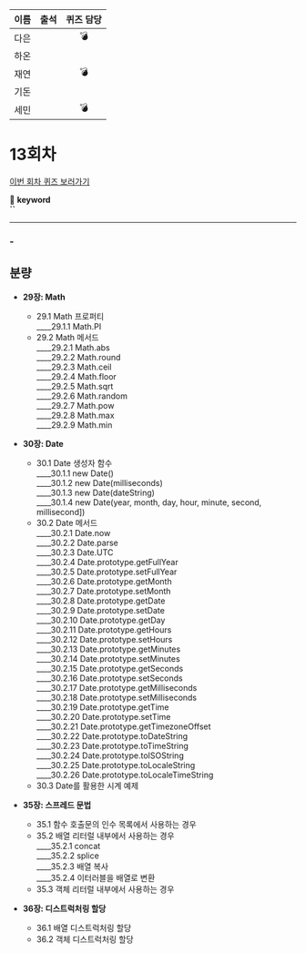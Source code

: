 |이름|출석|퀴즈 담당|
|:--:|:--:|:--:|
|다은||💣|
|하온|||
|재연||💣|
|기돈|||
|세민||💣|

# 13회차
<a href="https://github.com/ooheunda/how-to-enjoy/issues/13">이번 회차 퀴즈 보러가기</a>  

📌 **keyword**  
    **``**
<hr> 

### - 
  

## 분량

- **29장: Math**
  - 29.1 Math 프로퍼티  
    ____29.1.1 Math.PI  
  - 29.2 Math 메서드  
    ____29.2.1 Math.abs  
    ____29.2.2 Math.round  
    ____29.2.3 Math.ceil  
    ____29.2.4 Math.floor  
    ____29.2.5 Math.sqrt  
    ____29.2.6 Math.random  
    ____29.2.7 Math.pow  
    ____29.2.8 Math.max  
    ____29.2.9 Math.min  

- **30장: Date**
  - 30.1 Date 생성자 함수  
    ____30.1.1 new Date()  
    ____30.1.2 new Date(milliseconds)  
    ____30.1.3 new Date(dateString)  
    ____30.1.4 new Date(year, month, day, hour, minute, second, millisecond])  
  - 30.2 Date 메서드  
    ____30.2.1 Date.now  
    ____30.2.2 Date.parse  
    ____30.2.3 Date.UTC  
    ____30.2.4 Date.prototype.getFullYear  
    ____30.2.5 Date.prototype.setFullYear  
    ____30.2.6 Date.prototype.getMonth  
    ____30.2.7 Date.prototype.setMonth  
    ____30.2.8 Date.prototype.getDate  
    ____30.2.9 Date.prototype.setDate  
    ____30.2.10 Date.prototype.getDay  
    ____30.2.11 Date.prototype.getHours  
    ____30.2.12 Date.prototype.setHours  
    ____30.2.13 Date.prototype.getMinutes  
    ____30.2.14 Date.prototype.setMinutes  
    ____30.2.15 Date.prototype.getSeconds  
    ____30.2.16 Date.prototype.setSeconds  
    ____30.2.17 Date.prototype.getMilliseconds  
    ____30.2.18 Date.prototype.setMilliseconds  
    ____30.2.19 Date.prototype.getTime  
    ____30.2.20 Date.prototype.setTime  
    ____30.2.21 Date.prototype.getTimezoneOffset  
    ____30.2.22 Date.prototype.toDateString  
    ____30.2.23 Date.prototype.toTimeString  
    ____30.2.24 Date.prototype.toISOString  
    ____30.2.25 Date.prototype.toLocaleString  
    ____30.2.26 Date.prototype.toLocaleTimeString  
  - 30.3 Date를 활용한 시계 예제

- **35장: 스프레드 문법**
  - 35.1 함수 호출문의 인수 목록에서 사용하는 경우
  - 35.2 배열 리터럴 내부에서 사용하는 경우  
    ____35.2.1 concat  
    ____35.2.2 splice  
    ____35.2.3 배열 복사  
    ____35.2.4 이터러블을 배열로 변환  
  - 35.3 객체 리터럴 내부에서 사용하는 경우

- **36장: 디스트럭처링 할당**
  - 36.1 배열 디스트럭처링 할당
  - 36.2 객체 디스트럭처링 할당
